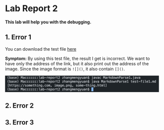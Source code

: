 # Lab Report 2
**This lab will help you with the debugging.**

## 1. Error 1
You can download the test file [here](https://github.com/Meng-zmy/cse15l-lab-reports/blob/1557d6dd6053e678865c2efaba30832bdc7d7d9c/lab-report2/test-file1.md)

**Symptom:** By using this test file, the result I get is incorrect. We want to have only the address of the link, but it also print out the address of the image. Since the image format is `![]()`, it also contain `[]()`.

![image](error1.png)





## 2. Error 2



## 3. Error 3


